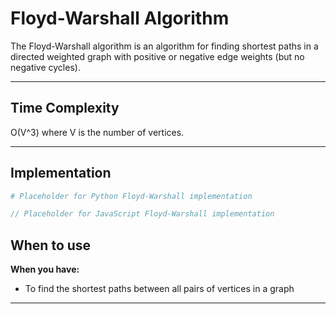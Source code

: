 # Floyd-Warshall Algorithm

The Floyd-Warshall algorithm is an algorithm for finding shortest paths in a directed weighted graph with positive or negative edge weights (but no negative cycles).

---

## Time Complexity

O(V^3) where V is the number of vertices.

---

## Implementation

```python
# Placeholder for Python Floyd-Warshall implementation
```

```javascript
// Placeholder for JavaScript Floyd-Warshall implementation
```

## When to use

**When you have:**
- To find the shortest paths between all pairs of vertices in a graph

---